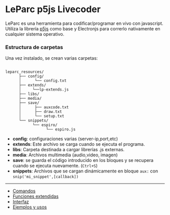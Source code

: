 # LeParc p5js Livecoder

LeParc es una herramienta para codificar/programar en vivo con javascript.
Utiliza la librería [p5js](https://p5js.org/es/) como base y Electronjs para correrlo nativamente en cualquier sistema operativo.

### Estructura de carpetas

Una vez instalado, se crean varias carpetas:

~~~

leparc_resources/
      ├── config/
      │      └── config.txt
      ├── extends/
      │     └──lp-extends.js
      ├── libs/
      ├── media/
      ├── save/
      │      ├── auxcode.txt
      │      ├── draw.txt
      │      └── setup.txt
      └── snippets/
            └── espiro/
                  └── espiro.js
~~~

- **config**: configuraciones varias (server-ip,port,etc)
- **extends**: Este archivo se carga cuando se ejecuta el programa.
- **libs**: Carpeta destinada a cargar librerías .js externas.
- **media**: Archivos multimedia (audio,video, imagen)
- **save**: se guarda el código introducido en los bloques y se recupera cuando se ejecuta nuevamente. (`Ctrl+S`)
- **snippets**: Archivos que se cargan dinámicamente en bloque `aux:` con `snip('mi_snippet',[callback])`

---

- [Comandos](https://github.com/andrusenn/leparc-lc-p5js/blob/master/docs/es/comandos.md)
- [Funciones extendidas](https://github.com/andrusenn/leparc-lc-p5js/blob/master/docs/es/funciones-extendidas.md)
- [Interfaz](https://github.com/andrusenn/leparc-lc-p5js/blob/master/docs/es/interfaz.md)
- [Ejemplos y usos](https://github.com/andrusenn/leparc-lc-p5js/blob/master/docs/es/ejemplos.md)
